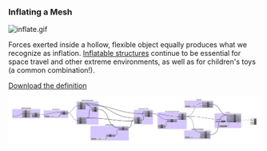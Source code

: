### Inflating a Mesh

![inflate.gif](inflate.gif)

Forces exerted inside a hollow, flexible object equally produces what we recognize as inflation. [Inflatable structures](https://en.wikipedia.org/wiki/Inflatable_building) continue to be essential for space travel and other extreme environments, as well as for children's toys (a common combination!).

[Download the definition](inflate.gh)

![inflate](inflate.png)
